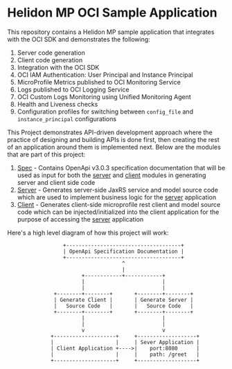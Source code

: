 # Helidon MP OCI Sample Application

This repository contains a Helidon MP sample application that integrates with the OCI SDK and demonstrates the following:

1. Server code generation
2. Client code generation
3. Integration with the OCI SDK
4. OCI IAM Authentication: User Principal and Instance Principal
5. MicroProfile Metrics published to OCI Monitoring Service
6. Logs published to OCI Logging Service
7. OCI Custom Logs Monitoring using Unified Monitoring Agent
8. Health and Liveness checks
9. Configuration profiles for switching between `config_file` and `instance_principal` configurations

This Project demonstrates API-driven development approach where the practice of designing and building APIs is done first, 
then creating the rest of an application around them is implemented next. Below are the modules that are part of this project:

1. [Spec](src/spec/README.md) - Contains OpenApi v3.0.3 specification documentation that will be used as input for
   both the [server](src/server/README.md) and [client](src/client/README.md) modules in generating server and client side code
2. [Server](src/server/README.md) - Generates server-side JaxRS service and model source code which are used to implement
   business logic for the [server](src/server/README.md) application
3. [Client](src/client/README.md) - Generates client-side microprofile rest client and model source code which can be
   injected/initialized into the client application for the purpose of accessing the [server](src/server/README.md) application


Here's a high level diagram of how this project will work:

                      +-------------------------------------+
                      | OpenApi Specification Documentation |
                      +-------------------------------------+
                                         ^   
                                         |
                            +------------+------------+
                            |                         |
                            |                         |
                   +--------+--------+       +--------+--------+
                   | Generate Client |       | Generate Server |
                   |   Source Code   |       |   Source Code   |
                   +--------+--------+       +--------+--------+
                            |                         | 
                            |                         |
                            v                         v
                  +--------------------+     +-------------------+
                  |                    |     | Sever Application |
                  | Client Application +---->|    port:8080      |
                  |                    |     |    path: /greet   |
                  +--------------------+     +-------------------+
